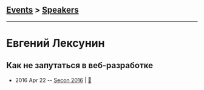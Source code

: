 ## [Events](../README.md) > [Speakers](../speakers.md)
---

# Евгений Лексунин

## Как не запутаться в веб-разработке
- 2016 Apr 22 -- [Secon 2016](https://youtu.be/xFvtlTIcDA0)  | [:notebook:](https://www.slideshare.net/seconru/secon2016-61431568)  
